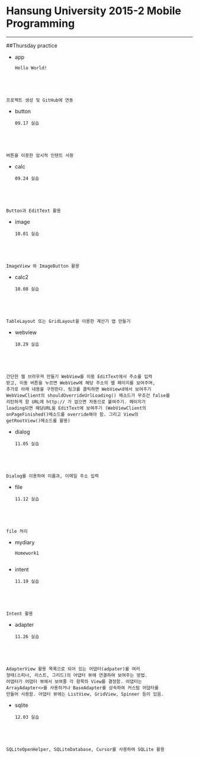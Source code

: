 # Hansung University 2015-2 Mobile Programming
---
##Thursday practice

- app
	<pre><code>Hello World!
프로젝트 생성 및 GitHub에 연동
	</code></pre>
- button
	<pre><code>09.17 실습
버튼을 이용한 암시적 인텐트 사용
	</code></pre>
- calc
	<pre><code>09.24 실습
Button과 EditText 활용
	</code></pre>
- image
	<pre><code>10.01 실습
ImageView 와 ImageButton 활용
	</code></pre>

- calc2
	<pre><code>10.08 실습
TableLayout 또는 GridLayout을 이용한 계산기 앱 만들기
	</code></pre>

- webview
	<pre><code>10.29 실습
간단한 웹 브라우져 만들기
WebView를 이용
EditText에서 주소를 입력 받고, 이동 버튼을 누르면 WebView에 해당 주소의 웹 페이지를 보여주며, 추가로 아래 내용을 구현한다.
링크를 클릭하면 WebView내에서 보여주기 WebViewClient의 shouldOverrideUrlLoading() 메소드가 무조건 false를 리턴하게 함
URL에 http:// 가 없으면 자동으로 붙여주기.
페이지가 loading되면 해당URL을 EditText에 보여주기 (WebViewClient의 onPageFinished()메소드를 override해야 함. 그리고 View의 getRootView()메소드를 활용)
	</code></pre>

- dialog
	<pre><code>11.05 실습
Dialog를 이용하여 이름과, 이메일 주소 입력
	</code></pre>

- file
	<pre><code>11.12 실습
file 처리
	</code></pre>

- mydiary
	<pre><code>Homework1
	</code></pre>

- intent
	<pre><code>11.19 실습
Intent 활용
	</code></pre>

- adapter
	<pre><code>11.26 실습
AdapterView 활용
목록으로 되어 있는 어댑터(adpater)를 여러 형태(스피너, 리스트, 그리드)의 어댑터 뷰에 연결하여 보여주는 방법.
어댑터가 어댑터 뷰에서 보여줄 각 항목의 View를 결정함.
어댑터는 ArrayAdapter<>를 사용하거나 BaseAdapter를 상속하여 커스텀 어댑터를 만들어 사용함.
어댑터 뷰에는 ListView, GridView, Spinner 등이 있음.
	</code></pre>

- sqlite
	<pre><code>12.03 실습
SQLiteOpenHelper, SQLiteDatabase, Cursor를 사용하여 SQLite 활용
	</code></pre>